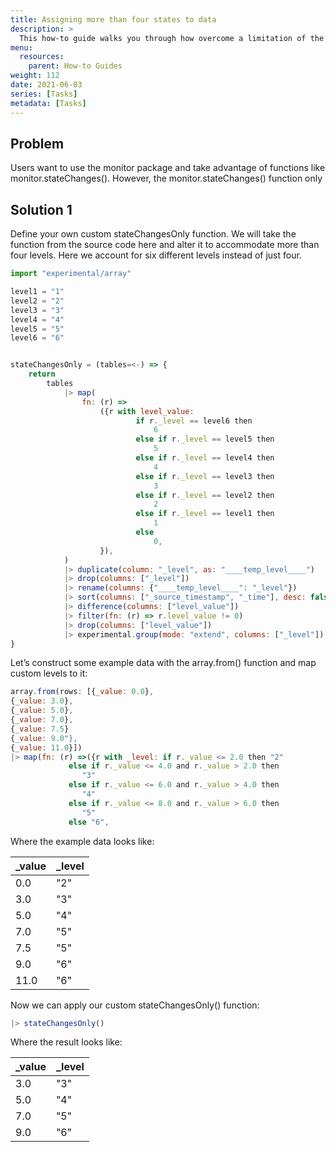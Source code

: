 ```yaml
---
title: Assigning more than four states to data
description: >
  This how-to guide walks you through how overcome a limitation of the monitor.stateChanges function and assign more than four states to your data. 
menu:
  resources:
    parent: How-to Guides
weight: 112
date: 2021-06-03
series: [Tasks]
metadata: [Tasks]
---
```

## Problem
Users want to use the monitor package and take advantage of functions like monitor.stateChanges(). However, the monitor.stateChanges() function only 

## Solution 1
Define your own custom stateChangesOnly function. We will take the function from the source code here and alter it to accommodate more than four levels. Here we account for six different levels instead of just four. 

```js
import "experimental/array"

level1 = "1"
level2 = "2"
level3 = "3"
level4 = "4"
level5 = "5"
level6 = "6"


stateChangesOnly = (tables=<-) => {
    return
        tables
            |> map(
                fn: (r) =>
                    ({r with level_value:
                            if r._level == level6 then
                                6
                            else if r._level == level5 then
                                5
                            else if r._level == level4 then
                                4
                            else if r._level == level3 then
                                3
                            else if r._level == level2 then
                                2
                            else if r._level == level1 then
                                1
                            else
                                0,
                    }),
            )
            |> duplicate(column: "_level", as: "____temp_level____")
            |> drop(columns: ["_level"])
            |> rename(columns: {"____temp_level____": "_level"})
            |> sort(columns: ["_source_timestamp", "_time"], desc: false)
            |> difference(columns: ["level_value"])
            |> filter(fn: (r) => r.level_value != 0)
            |> drop(columns: ["level_value"])
            |> experimental.group(mode: "extend", columns: ["_level"])
}
```
Let’s construct some example data with the array.from() function and map custom levels to it:

```js
array.from(rows: [{_value: 0.0}, 
{_value: 3.0}, 
{_value: 5.0}, 
{_value: 7.0}, 
{_value: 7.5}
{_value: 9.0"}, 
{_value: 11.0}])
|> map(fn: (r) =>({r with _level: if r._value <= 2.0 then "2"
 		     else if r._value <= 4.0 and r._value > 2.0 then 
		        "3"
 		     else if r._value <= 6.0 and r._value > 4.0 then 
		        "4"
 		     else if r._value <= 8.0 and r._value > 6.0 then 
		        "5"
 		     else "6",
```
Where the example data looks like:

| _value | _level |  
| ------ | ------ | 
| 0.0    | "2"    | 
| 3.0    | "3"    |
| 5.0    | "4"    |
| 7.0    | "5"    |
| 7.5    | "5"    |
| 9.0    | "6"    |
| 11.0   | "6"    |

Now we can apply our custom stateChangesOnly() function: 

```js
|> stateChangesOnly()
```

Where the result looks like:

| _value | _level |  
| ------ | ------ | 
| 3.0    | "3"    |
| 5.0    | "4"    |
| 7.0    | "5"    |
| 9.0    | "6"    |

